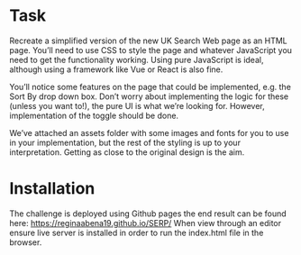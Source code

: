 # Task
Recreate a simplified version of the new UK Search Web page as an HTML page. 
You’ll need to use CSS to style the page and whatever JavaScript you need to get the functionality working. 
Using pure JavaScript is ideal, although using a framework like Vue or React is also fine. 

You’ll notice some features on the page that could be implemented, e.g. the Sort By drop down box. Don’t worry about implementing the logic for these (unless you want to!), the pure UI is what we’re looking for. However, implementation of the toggle should be done.

We’ve attached an assets folder with some images and fonts for you to use in your implementation, but the rest of the styling is up to your interpretation. Getting as close to the original design is the aim. 

# Installation
The challenge is deployed using Github pages the end result can be found here: https://reginaabena19.github.io/SERP/ When view through an editor ensure live server is installed in order to run the index.html file in the browser.